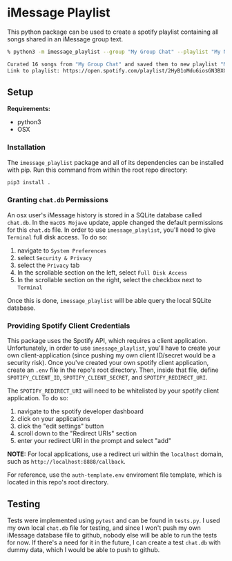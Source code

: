 # iMessage Playlist

This python package can be used to create a spotify playlist containing all songs shared in an iMessage group text.

```bash
% python3 -m imessage_playlist --group "My Group Chat" --playlist "My New Playlist"

Curated 16 songs from "My Group Chat" and saved them to new playlist "My New Playlist"
Link to playlist: https://open.spotify.com/playlist/2HyB1oMdu6iosGN3BXG8iS
```

## Setup

__Requirements:__
- python3
- OSX

### Installation

The `imessage_playlist` package and all of its dependencies can be installed with pip. Run this command from within the root repo directory:

```bash
pip3 install .
```

### Granting `chat.db` Permissions

An osx user's iMessage history is stored in a SQLite database called `chat.db`. In the `macOS Mojave` update, apple changed the default permissions for this `chat.db` file. In order to use `imessage_playlist`, you'll need to give `Terminal` full disk access. To do so:
1. navigate to `System Preferences`
2. select `Security & Privacy`
3. select the `Privacy` tab
4. In the scrollable section on the left, select `Full Disk Access`
5. In the scrollable section on the right, select the checkbox next to `Terminal`

Once this is done, `imessage_playlist` will be able query the local SQLite database.

### Providing Spotify Client Credentials

This package uses the Spotify API, which requires a client application. Unfortunately, in order to use `imessage_playlist`, you'll have to create your own client-application (since pushing my own client ID/secret would be a security risk). Once you've created your own spotify client application, create an `.env` file in the repo's root directory. Then, inside that file, define `SPOTIFY_CLIENT_ID`, `SPOTIFY_CLIENT_SECRET`, and `SPOTIFY_REDIRECT_URI`. 

The `SPOTIFY_REDIRECT_URI` will need to be whitelisted by your spotify client application. To do so:
1. navigate to the spotify developer dashboard
2. click on your applications
3. click the "edit settings" button
4. scroll down to the "Redirect URIs" section
5. enter your redirect URI in the prompt and select "add"

__NOTE:__ For local applications, use a redirect uri within the `localhost` domain, such as `http://localhost:8888/callback`.

For reference, use the `auth-template.env` enviroment file template, which is located in this repo's root directory.

## Testing

Tests were implemented using `pytest` and can be found in `tests.py`. I used my own local `chat.db` file for testing, and since I won't push my own iMessage database file to github, nobody else will be able to run the tests for now. If there's a need for it in the future, I can create a test `chat.db` with dummy data, which I would be able to push to github. 

